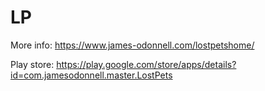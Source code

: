 # LP

More info: https://www.james-odonnell.com/lostpetshome/

Play store: https://play.google.com/store/apps/details?id=com.jamesodonnell.master.LostPets
